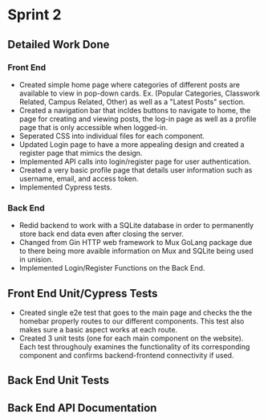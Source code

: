 # Sprint 2

## Detailed Work Done

### Front End

- Created simple home page where categories of different posts are available to view in pop-down cards. Ex. (Popular Categories, Classwork Related, Campus Related, Other) as well as a "Latest Posts" section.
- Created a navigation bar that incldes buttons to navigate to home, the page for creating and viewing posts, the log-in page as well as a profile page that is only accessible when logged-in.
- Seperated CSS into individual files for each component.
- Updated Login page to have a more appealing design and created a register page that mimics the design.
- Implemented API calls into login/register page for user authentication.
- Created a very basic profile page that details user information such as username, email, and access token.
- Implemented Cypress tests.

### Back End

- Redid backend to work with a SQLite database in order to permanently store back end data even after closing the server.
- Changed from Gin HTTP web framework to Mux GoLang package due to there being more avaible information on Mux and SQLite being used in unision.
- Implemented Login/Register Functions on the Back End.

## Front End Unit/Cypress Tests
- Created single e2e test that goes to the main page and checks the the homebar properly routes to our different components. This test also makes sure a basic aspect works at each route.
- Created 3 unit tests (one for each main component on the website). Each test throughouly examines the functionality of its corresponding component and confirms backend-frontend connectivity if used.
## Back End Unit Tests
## Back End API Documentation
